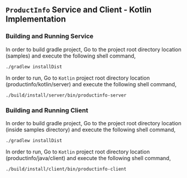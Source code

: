 ## ``ProductInfo`` Service and Client - Kotlin Implementation

### Building and Running Service

In order to build gradle project, Go to the project root directory location (samples) and execute
 the following shell command,
```
./gradlew installDist
```

In order to run, Go to ``Kotlin`` project root directory location (productinfo/kotlin/server) and execute the following
shell command,

```
./build/install/server/bin/productinfo-server
```

### Building and Running Client

In order to build gradle project, Go to the project root directory location (inside samples directory) and execute
 the following shell command,
```
./gradlew installDist
```

In order to run, Go to ``Kotlin`` project root directory location (productinfo/java/client) and execute the following
shell command,

```
./build/install/client/bin/productinfo-client
```
